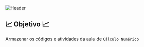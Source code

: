 ![Header](https://capsule-render.vercel.app/api?type=waving&height=121&color=FF6400&text=Códigos%20de%20Análise%20e%20Complexidade%20de%20Algoritmos&fontSize=35&fontColor=FFA500&section=header&fontAlignY=65)

## 📈 Objetivo 📈
Armazenar os códigos e atividades da aula de `Cálculo Numérico`
